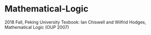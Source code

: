 # Mathematical-Logic
2018 Fall, Peking University
Texbook:  Ian Chiswell and Wilfrid Hodges, Mathematical Logic (OUP 2007)

